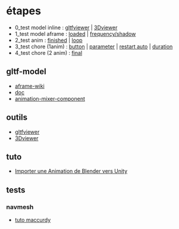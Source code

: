# étapes
* 0_test model inline :  [gltfviewer](https://gltf-viewer.donmccurdy.com/) | 
[3Dviewer](https://3dviewer.net/)
* 1_test model aframe : [loaded](./test_model.html) | [frequency/shadow](./1_test_model_frequency_shadow.html)
* 2_test anim : [finished](./2_test_anim_finie.html) | [loop](./2_test_anim_loop.html)
* 3_test chore (1anim) : [button](./3_test_chore_button.html) | [parameter](./3_test_chore_parameter.html) | [restart auto](./3_test_chore_restart_auto.html) | [duration](./3_test_chore_restart_duration.html)
* 4_test chore (2 anim) : [final](./4_test_chore_2anims.html)




## gltf-model
* [aframe-wiki](https://aframe.wiki/en/#!pages/gltf.md)
* [doc](https://aframe.io/docs/1.5.0/components/gltf-model.html)
* [animation-mixer-component](https://github.com/c-frame/aframe-extras/tree/master/src/loaders#animation)

## outils
* [gltfviewer](https://gltf-viewer.donmccurdy.com/)
* [3Dviewer](https://3dviewer.net/)




## tuto
* [Importer une Animation de Blender vers Unity](https://www.youtube.com/watch?v=jlPsYdaZbro)

## tests
### navmesh
* [tuto maccurdy](https://www.donmccurdy.com/2017/08/20/creating-a-nav-mesh-for-a-webvr-scene/)
